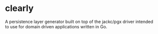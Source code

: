 # clearly
A persistence layer generator built on top of the jackc/pgx driver intended to use for domain driven applications written in Go.
